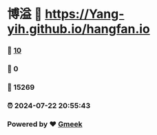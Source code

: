 # 博溢 :link: https://Yang-yih.github.io/hangfan.io 
### :page_facing_up: [10](https://Yang-yih.github.io/hangfan.io/tag.html) 
### :speech_balloon: 0 
### :hibiscus: 15269 
### :alarm_clock: 2024-07-22 20:55:43 
### Powered by :heart: [Gmeek](https://github.com/Meekdai/Gmeek)
